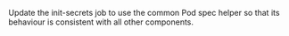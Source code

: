 Update the init-secrets job to use the common Pod spec helper so that its behaviour is consistent with all other components.

